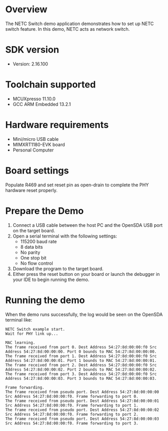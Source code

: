 Overview
========
The NETC Switch demo application demonstrates how to set up NETC switch feature.
In this demo, NETC acts as network switch.

SDK version
===========
- Version: 2.16.100

Toolchain supported
===================
- MCUXpresso  11.10.0
- GCC ARM Embedded  13.2.1

Hardware requirements
=====================
- Mini/micro USB cable
- MIMXRT1180-EVK board
- Personal Computer

Board settings
==============
Populate R469 and set reset pin as open-drain to complete the PHY hardware reset properly.

Prepare the Demo
================
1.  Connect a USB cable between the host PC and the OpenSDA USB port on the target board.
2.  Open a serial terminal with the following settings:
    - 115200 baud rate
    - 8 data bits
    - No parity
    - One stop bit
    - No flow control
3.  Download the program to the target board.
4.  Either press the reset button on your board or launch the debugger in your IDE to begin running the demo.

Running the demo
================
When the demo runs successfully, the log would be seen on the OpenSDA terminal like:

~~~~~~~~~~~~~~~~~~~~~~~~~~~~~~~~~~~~~~~~~
NETC Switch example start.
Wait for PHY link up...

MAC learning.
The frame received from port 0. Dest Address 54:27:8d:00:00:f0 Src Address 54:27:8d:00:00:00. Port 0 bounds to MAC 54:27:8d:00:00:00.
The frame received from port 1. Dest Address 54:27:8d:00:00:f0 Src Address 54:27:8d:00:00:01. Port 1 bounds to MAC 54:27:8d:00:00:01.
The frame received from port 2. Dest Address 54:27:8d:00:00:f0 Src Address 54:27:8d:00:00:02. Port 2 bounds to MAC 54:27:8d:00:00:02.
The frame received from port 3. Dest Address 54:27:8d:00:00:f0 Src Address 54:27:8d:00:00:03. Port 3 bounds to MAC 54:27:8d:00:00:03.

Frame forwarding.
The frame received from pseudo port. Dest Address 54:27:8d:00:00:00 Src Address 54:27:8d:00:00:f0. Frame forwarding to port 0.
The frame received from pseudo port. Dest Address 54:27:8d:00:00:01 Src Address 54:27:8d:00:00:f0. Frame forwarding to port 1.
The frame received from pseudo port. Dest Address 54:27:8d:00:00:02 Src Address 54:27:8d:00:00:f0. Frame forwarding to port 2.
The frame received from pseudo port. Dest Address 54:27:8d:00:00:03 Src Address 54:27:8d:00:00:f0. Frame forwarding to port 3.
~~~~~~~~~~~~~~~~~~~~~~~~~~~~~~~~~~~~~~~~~
